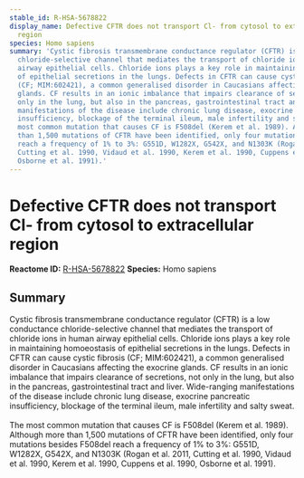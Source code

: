 ```yaml
---
stable_id: R-HSA-5678822
display_name: Defective CFTR does not transport Cl- from cytosol to extracellular
  region
species: Homo sapiens
summary: 'Cystic fibrosis transmembrane conductance regulator (CFTR) is a low conductance
  chloride-selective channel that mediates the transport of chloride ions in human
  airway epithelial cells. Chloride ions plays a key role in maintaining homoeostasis
  of epithelial secretions in the lungs. Defects in CFTR can cause cystic fibrosis
  (CF; MIM:602421), a common generalised disorder in Caucasians affecting the exocrine
  glands. CF results in an ionic imbalance that impairs clearance of secretions, not
  only in the lung, but also in the pancreas, gastrointestinal tract and liver. Wide-ranging
  manifestations of the disease include chronic lung disease, exocrine pancreatic
  insufficiency, blockage of the terminal ileum, male infertility and salty sweat.<br><br>The
  most common mutation that causes CF is F508del (Kerem et al. 1989). Although more
  than 1,500 mutations of CFTR have been identified, only four mutations besides F508del
  reach a frequency of 1% to 3%: G551D, W1282X, G542X, and N1303K (Rogan et al. 2011,
  Cutting et al. 1990, Vidaud et al. 1990, Kerem et al. 1990, Cuppens et al. 1990,
  Osborne et al. 1991).'
---
```


# Defective CFTR does not transport Cl- from cytosol to extracellular region
**Reactome ID:** [R-HSA-5678822](https://reactome.org/content/detail/R-HSA-5678822)
**Species:** Homo sapiens

## Summary

Cystic fibrosis transmembrane conductance regulator (CFTR) is a low conductance chloride-selective channel that mediates the transport of chloride ions in human airway epithelial cells. Chloride ions plays a key role in maintaining homoeostasis of epithelial secretions in the lungs. Defects in CFTR can cause cystic fibrosis (CF; MIM:602421), a common generalised disorder in Caucasians affecting the exocrine glands. CF results in an ionic imbalance that impairs clearance of secretions, not only in the lung, but also in the pancreas, gastrointestinal tract and liver. Wide-ranging manifestations of the disease include chronic lung disease, exocrine pancreatic insufficiency, blockage of the terminal ileum, male infertility and salty sweat.<br><br>The most common mutation that causes CF is F508del (Kerem et al. 1989). Although more than 1,500 mutations of CFTR have been identified, only four mutations besides F508del reach a frequency of 1% to 3%: G551D, W1282X, G542X, and N1303K (Rogan et al. 2011, Cutting et al. 1990, Vidaud et al. 1990, Kerem et al. 1990, Cuppens et al. 1990, Osborne et al. 1991).
